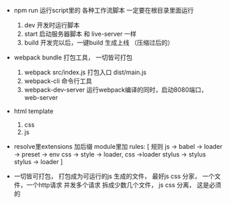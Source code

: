 - npm run 运行script里的 各种工作流脚本
  一定要在根目录里面运行
  1. dev 开发时运行脚本
  2. start 启动服务器脚本
  和 live-server 一样
  3. build 开发完以后，一键build 生成上线   （压缩过后的）

- webpack bundle  打包工具，  一切皆可打包
  1. webpack src/index.js  打包入口   dist/main.js
  2. webpack-cli 命令行工具
  3. webpack-dev-server  运行webpack编译的同时，启动8080端口， web-server


- html template
  1. css
  2. js

- resolve里extensions 加后缀
  module里加 rules: [
      规则
      js -> babel -> loader -> preset -> env
      css -> style -> loader,
      css ->loader
      stylus -> stylus
      stylus -> loader
  ]

- 一切皆可打包， 打包成为可运行的js
  生成的文件， 最好js css 分家，
  一个文件，一个http请求
  并发多个请求 拆成少数几个文件， js css 分离， 这是必须的
  
